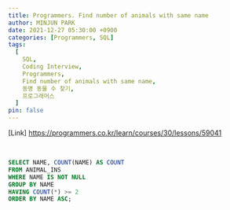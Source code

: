 ```yaml
---
title: Programmers. Find number of animals with same name
author: MINJUN PARK
date: 2021-12-27 05:30:00 +0900
categories: [Programmers, SQL]
tags:
  [
    SQL,
    Coding Interview,
    Programmers,
    Find number of animals with same name,
    동명 동물 수 찾기,
    프로그래머스
  ]
pin: false
---
```


[Link] <https://programmers.co.kr/learn/courses/30/lessons/59041>

<br>

```sql
SELECT NAME, COUNT(NAME) AS COUNT 
FROM ANIMAL_INS
WHERE NAME IS NOT NULL
GROUP BY NAME
HAVING COUNT(*) >= 2
ORDER BY NAME ASC;
```
